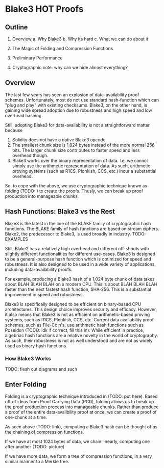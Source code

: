 
# Blake3 HOT Proofs

## Outline

1. Overview
	a. Why Blake3
	b. Why its hard
	c. What we can do about it

2. The Magic of Folding and Compression Functions

3. Preliminary Performance

4. Cryptographic note: why can we hide almost everything?

## Overview
The last few years has seen an explosion of data-availability proof schemes. Unfortunately, most do not use standard hash-function which can "plug and play" with existing checksums. Blake3, on the other hand, is gaining wide spread adoption due to robustness and high speed and low overhead hashing.

Still, adopting Blake3 for data-availability is not a straightforward matter because
1.  Solidity does not have a native Blake3 opcode
2.  The smallest chunk size is 1,024 bytes instead of the more normal 256 bits. The larger chunk size contributes to faster speed and less overhead though.
3. 	Blake3 works over the binary representation of data. I.e. we cannot simply use the arithmetic representation of data. As such, arithmetic proving systems (such as R1CS, Plonkish, CCS, etc.) incur a substantial overhead.

So, to cope with the above, we use cryptographic technique known as folding (TODO: ) to create the proofs. Thusly, we can break up proof production into manageable chunks.


## Hash Functions: Blake3 vs the Rest
Blake3 is the latest in the line of the BLAKE family of cryptographic hash functions. The BLAKE family of hash functions are based on stream ciphers. Blake2, the predecessor to Blake3, is used broadly in industry.
TODO: EXAMPLES

Still, Blake2 has a relatively high overhead and different off-shoots with slightly different functionalities for different use-cases. Blake3 is designed to be a general-purpose hash function which is optimized for speed and robustness. It is also designed to be used in a wide variety of applications, including data-availability proofs.

<!-- TODO: fill in -->
For example, producing a Blake3 hash of a 1,024 byte chunk of data takes about BLAH BLAH BLAH on a modern CPU. This is about BLAH BLAH BLAH faster than the next fastest hash function, SHA-256. This is a substantial improvement in speed and robustness.

Blake3 is specifically designed to be efficient on binary-based CPU architectures. This design choice improves security and efficacy. However, it also means that Blake3 is not as efficient on arithmetic-based proving systems, such as R1CS, Plonkish, CCS, etc. Current data availability proof schemes, such as File-Coin's, use arithmetic hash functions such as Poseidon (TODO: idk if correct, fill this in). While efficient in practice, algebriac hash functions are a relative novelty in the world of cryptography. As such, their robustness is not as well understood and are not as widely used as binary hash functions.

### How Blake3 Works
TODO: flesh out
diagrams and such

<!-- TODO: flesh out -->
## Enter Folding
Folding is a cryptographic technique introduced in (TODO: put here). Based off of ideas from Proof Carrying Data (PCD), folding allows us to break up the proof production process into manageable chunks. Rather than produce a proof of the entire data-availbility proof at once, we can create a proof of one-chunk at a time.

As seen above (TODO: link), computing a Blake3 hash can be thought of as the chaining of compression functions.

If we have at most 1024 bytes of data, we chain linearly, computing one after another
(TODO: picture)

If we have more data, we form a tree of compression functions, in a very similar manner to a Merkle tree.
